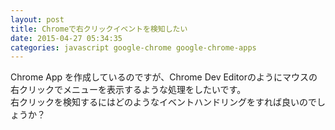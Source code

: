 ```yaml
---
layout: post
title: Chromeで右クリックイベントを検知したい
date: 2015-04-27 05:34:35
categories: javascript google-chrome google-chrome-apps
---
```

<!-- {% raw %} -->
<p>Chrome App を作成しているのですが、Chrome Dev Editorのようにマウスの右クリックでメニューを表示するような処理をしたいです。<br>
右クリックを検知するにはどのようなイベントハンドリングをすれば良いのでしょうか？</p>
<!-- {% endraw %} -->
